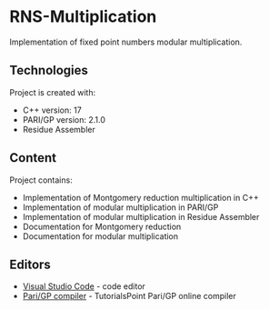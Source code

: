 # RNS-Multiplication
Implementation of fixed point numbers modular multiplication.

## Technologies
Project is created with:
* C++ version: 17
* PARI/GP version: 2.1.0
* Residue Assembler
	
## Content
Project contains:
* Implementation of Montgomery reduction multiplication in C++
* Implementation of modular multiplication in PARI/GP
* Implementation of modular multiplication in Residue Assembler
* Documentation for Montgomery reduction
* Documentation for modular multiplication

## Editors
* [Visual Studio Code](https://code.visualstudio.com) - code editor
* [Pari/GP compiler](https://www.tutorialspoint.com/execute_pari_online.php) - TutorialsPoint Pari/GP online compiler

